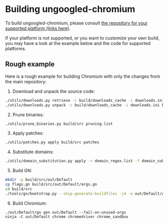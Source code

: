 # Building ungoogled-chromium

To build ungoogled-chromium, please consult [the repository for your supported platform (links here)](platforms.md).

If your platform is not supported, or you want to customize your own build, you may have a look at the example below and the code for supported platforms.

## Rough example

Here is a rough example for building Chromium with only the changes from the main repository:

1. Download and unpack the source code:

```sh
./utils/downloads.py retrieve -c build/downloads_cache -i downloads.ini
./utils/downloads.py unpack -c build/downloads_cache -i downloads.ini build/src
```

2. Prune binaries: 

```sh
./utils/prune_binaries.py build/src pruning.list
```

3. Apply patches:

```sh
./utils/patches.py apply build/src patches
```

4. Substitute domains:

```sh
./utils/domain_substitution.py apply -r domain_regex.list -f domain_substitution.list -c build/domsubcache.tar.gz
```

5. Build GN:

```sh
mkdir -p build/src/out/Default
cp flags.gn build/src/out/Default/args.gn
cd build/src
./tools/gn/bootstrap.py --skip-generate-buildfiles -j4 -o out/Default/gn
```

6. Build Chromium:

```
./out/Default/gn gen out/Default --fail-on-unused-args
ninja -C out/Default chrome chromedriver chrome_sandbox
```
